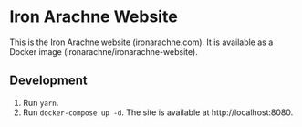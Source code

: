 # Iron Arachne Website

This is the Iron Arachne website (ironarachne.com). It is available as a Docker image (ironarachne/ironarachne-website).

## Development

1. Run `yarn`.
2. Run `docker-compose up -d`. The site is available at http://localhost:8080.